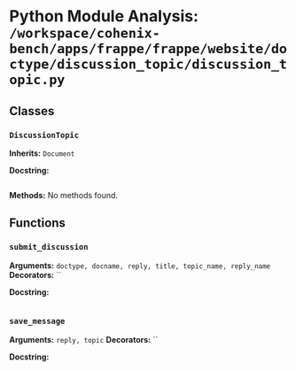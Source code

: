 # Python Module Analysis: `/workspace/cohenix-bench/apps/frappe/frappe/website/doctype/discussion_topic/discussion_topic.py`

## Classes

### `DiscussionTopic`
**Inherits:** `Document`


**Docstring:**
```

```

**Methods:**
No methods found.




## Functions

### `submit_discussion`
**Arguments:** `doctype, docname, reply, title, topic_name, reply_name`
**Decorators:** ``

**Docstring:**
```

```
### `save_message`
**Arguments:** `reply, topic`
**Decorators:** ``

**Docstring:**
```

```

